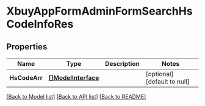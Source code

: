 # XbuyAppFormAdminFormSearchHsCodeInfoRes

## Properties
Name | Type | Description | Notes
------------ | ------------- | ------------- | -------------
**HsCodeArr** | [**[]ModelInterface**](interface.md) |  | [optional] [default to null]

[[Back to Model list]](../README.md#documentation-for-models) [[Back to API list]](../README.md#documentation-for-api-endpoints) [[Back to README]](../README.md)

